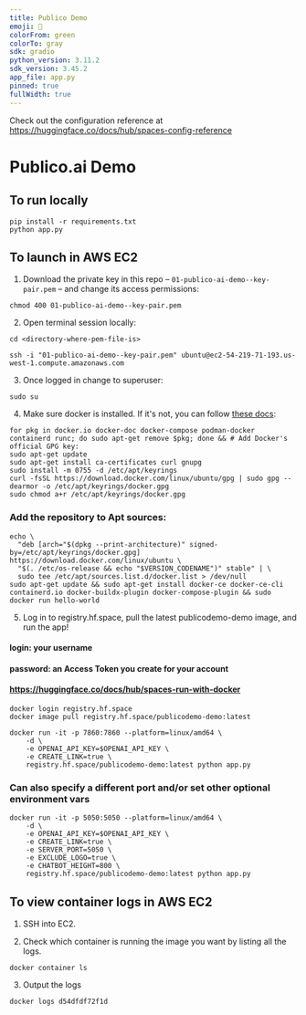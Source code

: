 ```yaml
---
title: Publico Demo
emoji: 🚀
colorFrom: green
colorTo: gray
sdk: gradio
python_version: 3.11.2
sdk_version: 3.45.2
app_file: app.py
pinned: true
fullWidth: true
---
```


Check out the configuration reference at https://huggingface.co/docs/hub/spaces-config-reference

# Publico.ai Demo

## To run locally

```
pip install -r requirements.txt
python app.py
```

## To launch in AWS EC2

1. Download the private key in this repo – `01-publico-ai-demo--key-pair.pem` – and change its access permissions:

```
chmod 400 01-publico-ai-demo--key-pair.pem
```

2. Open terminal session locally:

```
cd <directory-where-pem-file-is>

ssh -i "01-publico-ai-demo--key-pair.pem" ubuntu@ec2-54-219-71-193.us-west-1.compute.amazonaws.com
```

3. Once logged in change to superuser:

```
sudo su
```

4. Make sure docker is installed. If it's not, you can follow [these docs](https://docs.docker.com/engine/install/ubuntu/):

```
for pkg in docker.io docker-doc docker-compose podman-docker containerd runc; do sudo apt-get remove $pkg; done && # Add Docker's official GPG key:
sudo apt-get update
sudo apt-get install ca-certificates curl gnupg
sudo install -m 0755 -d /etc/apt/keyrings
curl -fsSL https://download.docker.com/linux/ubuntu/gpg | sudo gpg --dearmor -o /etc/apt/keyrings/docker.gpg
sudo chmod a+r /etc/apt/keyrings/docker.gpg
```
### Add the repository to Apt sources:
```
echo \
  "deb [arch="$(dpkg --print-architecture)" signed-by=/etc/apt/keyrings/docker.gpg] https://download.docker.com/linux/ubuntu \
  "$(. /etc/os-release && echo "$VERSION_CODENAME")" stable" | \
  sudo tee /etc/apt/sources.list.d/docker.list > /dev/null
sudo apt-get update && sudo apt-get install docker-ce docker-ce-cli containerd.io docker-buildx-plugin docker-compose-plugin && sudo docker run hello-world
```

5. Log in to registry.hf.space, pull the latest publicodemo-demo image, and run the app!


#### login:    your username
#### password: an Access Token you create for your account
#### https://huggingface.co/docs/hub/spaces-run-with-docker
```
docker login registry.hf.space
docker image pull registry.hf.space/publicodemo-demo:latest

docker run -it -p 7860:7860 --platform=linux/amd64 \
	-d \
	-e OPENAI_API_KEY=$OPENAI_API_KEY \
	-e CREATE_LINK=true \
	registry.hf.space/publicodemo-demo:latest python app.py
```

### Can also specify a different port and/or set other optional environment vars
```
docker run -it -p 5050:5050 --platform=linux/amd64 \
	-d \
	-e OPENAI_API_KEY=$OPENAI_API_KEY \
	-e CREATE_LINK=true \
	-e SERVER_PORT=5050 \
	-e EXCLUDE_LOGO=true \
	-e CHATBOT_HEIGHT=800 \
	registry.hf.space/publicodemo-demo:latest python app.py
```

## To view container logs in AWS EC2

1. SSH into EC2.

2. Check which container is running the image you want by listing all the logs.

```
docker container ls
```

3. Output the logs

```
docker logs d54dfdf72f1d
```
